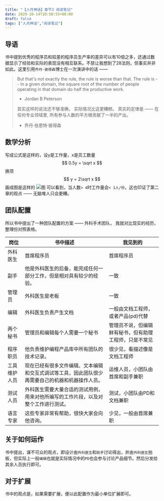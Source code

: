 ```yaml
---
title: "【人月神话】章节3 阅读笔记"
date: 2020-10-14T10:58:55+08:00
draft: false
tags: ["人月神话","阅读笔记"]
---
```

## 导语
书中提到优秀的程序员和较差的程序员生产率的差异可以有10倍之多，还通过数据显示了经验和实际的表现没有相互联系。不禁让我想到了28法则，但事实并非如此。这里引用`乔丹·彼得森`博士在一次演讲中的话 ——

> But that's not exactly the rule, the rule is worse than that. The rule is -- In a given domain, the square root of the number of people operating in that domain do half the productive work.
> - Jordan B Peterson
> 
> 其实这样的说法还不够准确， 实际情况比这更糟糕。 真实的定律是 —— 在任何专业领域里, 所有参与人数的平方根贡献了一半的产出。
> - 乔丹·伯恩特·彼得森

<!--more-->
## 数学分析
写成公式是这样的，设y是工作量，x是员工数量
$$
0.5y = \sqrt x 
$$
换项
$$
y =  2\sqrt x 
$$
画成图是这样的
![图](/post/mythical-man-month/Chapter-3.svg)
可以看到，当人数`> 4`时工作量会`< 1人/份`，这也印证了第二章的观点 —— 无脑堆人只会更糟。

## 团队配置
所以书中提出了一种团队配置的方案 —— 外科手术团队， 我就对比现实的经历，整理份对照表格。

| 岗位         | 书中描述                                                                                         | 我见到的                                               |
| ------------ | ------------------------------------------------------------------------------------------------ | ------------------------------------------------------ |
| 外科医生     | 首席程序员                                                                                       | 首席程序员                                             |
| 副手         | 他是外科医生的后备，能完成任何一部分工作，但是相对具有较少的经验。                               | 一致                                                   |
| 管理员       | 外科医生是老板                                                                                   | 一致                                                   |
| 编辑         | 外科医生负责产生文档                                                                             | 一般由文档工程师，或者产品(pd)代替                     |
| 两个秘书     | 管理员和编辑每个人需要一个秘书                                                                   | 管理员不说，但编辑鲜有秘书，但有助理工程师，只是不常见 |
| 程序职员     | 他负责维护编程产品库中所有团队的技术记录。                                                       | 很少见，看描述像是文档工程师                           |
| 工具维护人员 | 现在已经有很多文件编辑、文本编辑和交互式调试等工具，因此团队很少再需要自己的机器和机器操作人员。 | 运维人员，小团队由首席和副手兼职                       |
| 测试人员     | 外科医生需要大量合适的测试用例，用来对他所编写的工作片段，以及对 整个工作进行测试。              | 测试，小团队由PD和文档兼职                             |
| 语言专家     | 这些专家非常有帮助，很快大家会向他咨询。                                                         | 少见，一般由首席兼职                                   |


## 关于如何运作
书中提出，谋不可众的观点，即设计由`外科医生`和`助手`讨论得出，并由`外科医生`拍板，但实际上一般`编辑`也就是实际情况中的`PD`也会参与讨论产品细节。然后分发给其余人员执行即可。

## 对于扩展
书中的观点是，如果需要扩展，便以此配置作为最小单位扩展即可。